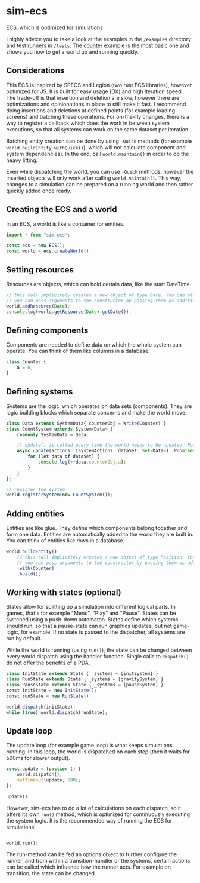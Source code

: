 # sim-ecs
ECS, which is optimized for simulations

I highly advice you to take a look at the examples in the `/examples` directory 
and test runners in `/tests`.
The counter example is the most basic one and shows you how to get a world up and running quickly.


## Considerations

This ECS is inspired by SPECS and Legion (two rust ECS libraries), however optimized for JS.
It is built for easy usage (DX) and high iteration speed.
The trade-off is that insertion and deletion are slow,
however there are optimizations and opinionations in place to still make it fast.
I recommend doing insertions and deletions at defined points (for example loading screens)
and batching these operations.
For on-the-fly changes, there is a way to register a callback which does the work
in between system executions, so that all systems can work on the same dataset per iteration. 

Batching entity creation can be done by using `-Quick` methods (for example `world.buildEntity.withQuick()`),
which will not calculate component and system dependencies). In the end, call `world.maintain()`
in order to do the heavy lifting.

Even while dispatching the world, you can use `-Quick` methods, however the inserted objects
will only work after calling `world.maintain()`. This way, changes to a simulation can be prepared
on a running world and then rather quickly added once ready.


## Creating the ECS and a world

In an ECS, a world is like a container for entities.

```typescript
import * from "sim-ecs";

const ecs = new ECS();
const world = ecs.createWorld();
```


## Setting resources

Resources are objects, which can hold certain data, like the start DateTime.

```typescript
// this call implicitely creates a new object of type Date. You can also pass an instance instead.
// you can pass arguments to the constructor by passing them as additional parameters here
world.addResource(Date);
console.log(world.getResource(Date).getDate());
```


## Defining components

Components are needed to define data on which the whole system can operate.
You can think of them like columns in a database.

```typescript
class Counter {
    a = 0;
}
```

## Defining systems

Systems are the logic, which operates on data sets (components).
They are logic building blocks which separate concerns and make the world move.

```typescript
class Data extends SystemData{ counterObj = Write(Counter) }
class CountSystem extends System<Data> {
    readonly SystemData = Data;

    // update() is called every time the world needs to be updated. Put your logic in there
    async update(actions: ISystemActions, dataSet: Set<Data>): Promise<void> {
        for (let data of dataSet) {
            console.log(++data.counterObj.a);
        }
    }
};

// register the system
world.registerSystem(new CountSystem());
```


## Adding entities

Entities are like glue. They define which components belong together and form one data.
Entities are automatically added to the world they are built in.
You can think of entities like rows in a database.

```typescript
world.buildEntity()
    // this call implicitely creates a new object of type Position. You can also pass an instance instead.
    // you can pass arguments to the constructor by passing them as additional parameters here
    .with(Counter)
    .build();
```


## Working with states (optional)

States allow for splitting up a simulation into different logical parts.
In games, that's for example "Menu", "Play" and "Pause".
States can be switched using a push-down automaton.
States define which systems should run, so that a pause-state can run graphics updates, but not game-logic, for example.
If no state is passed to the dispatcher, all systems are run by default.

While the world is running (using `run()`), the state can be changed between every world dispatch
using the handler function. Single calls to `dispatch()` do not offer the benefits of a PDA.

```typescript
class InitState extends State { _systems = [initSystem] }
class RunState extends State { _systems = [gravitySystem] }
class PauseState extends State { _systems = [pauseSystem] }
const initState = new InitState();
const runState = new RunState();

world.dispatch(initState);
while (true) world.dispatch(runState);
``` 

## Update loop

The update loop (for example game loop) is what keeps simulations running.
In this loop, the world is dispatched on each step (then it waits for 500ms for slower output).

```typescript
const update = function () {
    world.dispatch();
    setTimeout(update, 500);
};

update();
```

However, sim-ecs has to do a lot of calculations on each dispatch,
so it offers its own `run()` method, which is optimized for continuously executing the system logic.
It is the recommended way of running the ECS for simulations!

```typescript

world.run();
```

The run-method can be fed an options object to further configure the runner,
and from within a transition-handler or the systems, certain actions can be called
which influence how the runner acts. For example on transition, the state can be changed.
